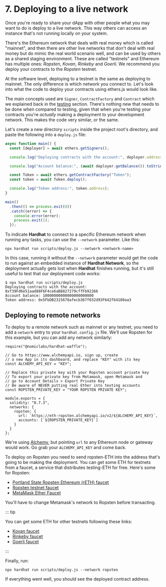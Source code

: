 # 7. Deploying to a live network

Once you're ready to share your dApp with other people what you may want to do is deploy to a live network. This way others can access an instance that's not running locally on your system.

There's the Ethereum network that deals with real money which is called "mainnet", and then there are other live networks that don't deal with real money but do mimic the real world scenario well, and can be used by others as a shared staging environment. These are called "testnets" and Ethereum has multiple ones: _Ropsten_, _Kovan_, _Rinkeby_ and _Goerli_. We recommend you deploy your contracts to the _Ropsten_ testnet.

At the software level, deploying to a testnet is the same as deploying to mainnet. The only difference is which network you connect to. Let's look into what the code to deploy your contracts using ethers.js would look like.

The main concepts used are `Signer`, `ContractFactory` and `Contract` which we explained back in the [testing](testing-contracts.md) section. There's nothing new that needs to be done when compared to testing, given that when you're testing your contracts you're _actually_ making a deployment to your development network. This makes the code very similar, or the same.

Let's create a new directory `scripts` inside the project root's directory, and paste the following into a `deploy.js` file:

```js
async function main() {
  const [deployer] = await ethers.getSigners();

  console.log("Deploying contracts with the account:", deployer.address);

  console.log("Account balance:", (await deployer.getBalance()).toString());

  const Token = await ethers.getContractFactory("Token");
  const token = await Token.deploy();

  console.log("Token address:", token.address);
}

main()
  .then(() => process.exit(0))
  .catch((error) => {
    console.error(error);
    process.exit(1);
  });
```

To indicate **Hardhat** to connect to a specific Ethereum network when running any tasks, you can use the `--network` parameter. Like this:

```
npx hardhat run scripts/deploy.js --network <network-name>
```

In this case, running it without the `--network` parameter would get the code to run against an embedded instance of **Hardhat Network**, so the deployment actually gets lost when **Hardhat** finishes running, but it's still useful to test that our deployment code works:

```
$ npx hardhat run scripts/deploy.js
Deploying contracts with the account: 0xf39Fd6e51aad88F6F4ce6aB8827279cffFb92266
Account balance: 10000000000000000000000
Token address: 0x5FbDB2315678afecb367f032d93F642f64180aa3
```

## Deploying to remote networks

To deploy to a remote network such as mainnet or any testnet, you need to add a `network` entry to your `hardhat.config.js` file. We’ll use Ropsten for this example, but you can add any network similarly:

```js{5,11,15-20}
require("@nomiclabs/hardhat-waffle");

// Go to https://www.alchemyapi.io, sign up, create
// a new App in its dashboard, and replace "KEY" with its key
const ALCHEMY_API_KEY = "KEY";

// Replace this private key with your Ropsten account private key
// To export your private key from Metamask, open Metamask and
// go to Account Details > Export Private Key
// Be aware of NEVER putting real Ether into testing accounts
const ROPSTEN_PRIVATE_KEY = "YOUR ROPSTEN PRIVATE KEY";

module.exports = {
  solidity: "0.7.3",
  networks: {
    ropsten: {
      url: `https://eth-ropsten.alchemyapi.io/v2/${ALCHEMY_API_KEY}`,
      accounts: [`${ROPSTEN_PRIVATE_KEY}`]
    }
  }
};
```

We're using [Alchemy](https://www.alchemyapi.io), but pointing `url` to any Ethereum node or gateway would work. Go grab your `ALCHEMY_API_KEY` and come back.

To deploy on Ropsten you need to send ropsten-ETH into the address that's going to be making the deployment. You can get some ETH for testnets from a faucet, a service that distributes testing-ETH for free. Here's some for Ropsten:

- [Portland State Ropsten Ethereum (rETH) faucet](https://ropsten.oregonctf.org/eth)
- [Ropsten testnet faucet](https://faucet.egorfine.com/)
- [MetaMask Ether Faucet](https://faucet.metamask.io/)

You'll have to change Metamask's network to Ropsten before transacting.

::: tip

You can get some ETH for other testnets following these links:

- [Kovan faucet](https://faucet.kovan.network/)
- [Rinkeby faucet](https://faucet.rinkeby.io/)
- [Goerli faucet](https://goerli-faucet.slock.it/)

:::

Finally, run:

```
npx hardhat run scripts/deploy.js --network ropsten
```

If everything went well, you should see the deployed contract address.

